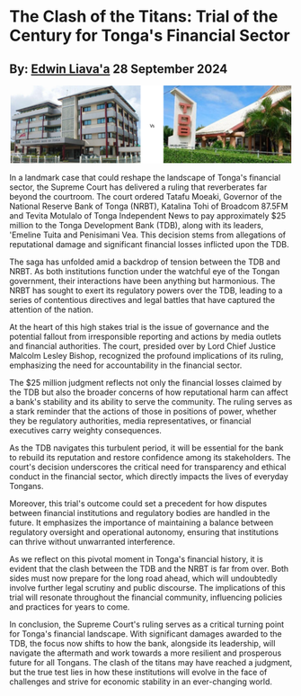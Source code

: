 #  The Clash of the Titans: Trial of the Century for Tonga's Financial Sector
## By: [Edwin Liava'a](https://github.com/EdwinLiavaa) 28 September 2024

<p align="center">
 <img width="500" src="https://github.com/EdwinLiavaa/liavaa.space/blob/main/blog/20240928/pic.png">
</p>

In a landmark case that could reshape the landscape of Tonga's financial sector, the Supreme Court has delivered a ruling that reverberates far beyond the courtroom. The court ordered Tatafu Moeaki, Governor of the National Reserve Bank of Tonga (NRBT), Katalina Tohi of Broadcom 87.5FM and Tevita Motulalo of Tonga Independent News to pay approximately $25 million to the Tonga Development Bank (TDB), along with its leaders, 'Emeline Tuita and Penisimani Vea. This decision stems from allegations of reputational damage and significant financial losses inflicted upon the TDB.

The saga has unfolded amid a backdrop of tension between the TDB and NRBT. As both institutions function under the watchful eye of the Tongan government, their interactions have been anything but harmonious. The NRBT has sought to exert its regulatory powers over the TDB, leading to a series of contentious directives and legal battles that have captured the attention of the nation.

At the heart of this high stakes trial is the issue of governance and the potential fallout from irresponsible reporting and actions by media outlets and financial authorities. The court, presided over by Lord Chief Justice Malcolm Lesley Bishop, recognized the profound implications of its ruling, emphasizing the need for accountability in the financial sector.

The $25 million judgment reflects not only the financial losses claimed by the TDB but also the broader concerns of how reputational harm can affect a bank's stability and its ability to serve the community. The ruling serves as a stark reminder that the actions of those in positions of power, whether they be regulatory authorities, media representatives, or financial executives carry weighty consequences.

As the TDB navigates this turbulent period, it will be essential for the bank to rebuild its reputation and restore confidence among its stakeholders. The court's decision underscores the critical need for transparency and ethical conduct in the financial sector, which directly impacts the lives of everyday Tongans.

Moreover, this trial's outcome could set a precedent for how disputes between financial institutions and regulatory bodies are handled in the future. It emphasizes the importance of maintaining a balance between regulatory oversight and operational autonomy, ensuring that institutions can thrive without unwarranted interference.

As we reflect on this pivotal moment in Tonga's financial history, it is evident that the clash between the TDB and the NRBT is far from over. Both sides must now prepare for the long road ahead, which will undoubtedly involve further legal scrutiny and public discourse. The implications of this trial will resonate throughout the financial community, influencing policies and practices for years to come.

In conclusion, the Supreme Court's ruling serves as a critical turning point for Tonga's financial landscape. With significant damages awarded to the TDB, the focus now shifts to how the bank, alongside its leadership, will navigate the aftermath and work towards a more resilient and prosperous future for all Tongans. The clash of the titans may have reached a judgment, but the true test lies in how these institutions will evolve in the face of challenges and strive for economic stability in an ever-changing world.